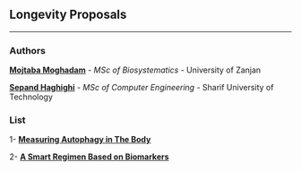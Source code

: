 ## Longevity Proposals

----------------------

### Authors

[**Mojtaba Moghadam**](https://github.com/mojtaba-moghadam) - *MSc of Biosystematics* - University of Zanjan

[**Sepand Haghighi**](https://github.com/sepandhaghighi) - *MSc of Computer Engineering* - Sharif University of Technology


### List

1- [**Measuring Autophagy in The Body**](autophagy/README.md)

2- [**A Smart Regimen Based on Biomarkers**](regimen/README.md)
